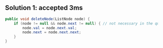 ## Solution 1: accepted 3ms

```java
public void deleteNode(ListNode node) {
    if (node != null && node.next != null) { // not necessary in the question's scope
        node.val = node.next.val;
        node.next = node.next.next;
    }
}
```
